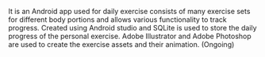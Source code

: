It is an Android app used for daily exercise consists of many exercise sets for different body
portions and allows various functionality to track progress. Created using Android studio and SQLite is
used to store the daily progress of the personal exercise. Adobe Illustrator and Adobe Photoshop are used to
create the exercise assets and their animation. (Ongoing)
